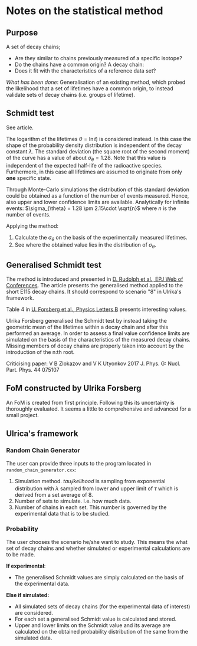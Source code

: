 # Notes on the statistical method


## Purpose

A set of decay chains;
* Are they similar to chains previously measured of a specific isotope?
* Do the chains have a common origin?
A decay chain: 
* Does it fit with the characteristics of a reference data set? 

_What has been done_: Generalisation of an existing method, which probed the likelihood that a set of lifetimes have a common origin, to instead validate sets of decay chains (i.e. groups of lifetime).

## Schmidt test
See article. 

The logarithm of the lifetimes $\theta = \ln t$) is considered instead. 
In this case the shape of the probability density distribution is independent of the decay constant $\lambda$. 
The standard deviation (the square root of the second moment) of the curve has a value of about $\sigma_{\theta} = 1.28$.
Note that this value is independent of the expected half-life of the radioactive species. 
Furthermore, in this case all lifetimes are assumed to originate from only **one** specific state.

Through Monte-Carlo simulations the distribution of this standard deviation could be obtained as a function of the number of events measured. 
Hence, also upper and lower confidence limits are available.
Analytically for infinite events: $\sigma_{\theta} = 1.28 \pm 2.15\cdot \sqrt{n}$ where $n$ is the number of events.

Applying the method: 
1. Calculate the $\sigma_{\theta}$ on the basis of the experimentally measured lifetimes. 
2. See where the obtained value lies in the distribution of $\sigma_{\theta}$.

## Generalised Schmidt test
The method is introduced and presented in [D. Rudolph et al., EPJ Web of Conferences](https://www.epj-conferences.org/articles/epjconf/pdf/2016/12/epjconf_nn2016_01001.pdf).
The article presents the generalised method applied to the short E115 decay chains.
It should correspond to scenario "8" in Ulrika's framework. 

Table 4 in [U. Forsberg et al., Physics Letters B](http://www.sciencedirect.com/science/article/pii/S0375947416300768?via%3Dihub) presents interesting values. 

Ulrika Forsberg generalised the Schmidt test by instead taking the geometric mean of the lifetimes within a decay chain and after this performed an average. 
In order to assess a final value confidence limits are simulated on the basis of the characteristics of the measured decay chains.
Missing members of decay chains are properly taken into account by the introduction of the n:th root.

Criticising paper: V B Zlokazov and V K Utyonkov 2017 J. Phys. G: Nucl. Part. Phys. 44 075107

## FoM constructed by Ulrika Forsberg
An FoM is created from first principle. 
Following this its uncertainty is thoroughly evaluated.
It seems a little to comprehensive and advanced for a small project.

## Ulrica's framework

### Random Chain Generator
The user can provide three inputs to the program located in `random_chain_generator.cxx`: 
1. Simulation method. $tau_likelihood$ is sampling from exponential distribution with $\lambda$ sampled from lower and upper limit of $\tau$ which is derived from a set average of 8.
2. Number of sets to simulate. I.e. how much data. 
3. Number of chains in each set. This number is governed by the experimental data that is to be studied.

### Probability
The user chooses the scenario he/she want to study. This means the what set of decay chains and whether simulated or experimental calculations are to be made.

**If experimental**:
* The generalised Schmidt values are simply calculated on the basis of the experimental data. 

**Else if simulated:**
* All simulated sets of decay chains (for the experimental data of interest) are considered. 
* For each set a generalised Schmidt value is calculated and stored.
* Upper and lower limits on the Schmidt value and its average are calculated on the obtained probability distribution of the same from the simulated data.
